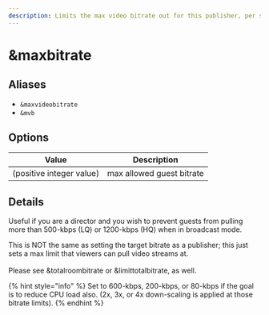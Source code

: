 ```yaml
---
description: Limits the max video bitrate out for this publisher, per stream out.
---
```


# \&maxbitrate

## Aliases

* `&maxvideobitrate`
* `&mvb`

## Options

| Value                    | Description               |
| ------------------------ | ------------------------- |
| (positive integer value) | max allowed guest bitrate |

## Details

Useful if you are a director and you wish to prevent guests from pulling more than 500-kbps (LQ) or 1200-kbps (HQ) when in broadcast mode.

This is NOT the same as setting the target bitrate as a publisher; this just sets a max limit that viewers can pull video streams at.\
\
Please see \&totalroombitrate or \&limittotalbitrate, as well.

{% hint style="info" %}
Set to 600-kbps, 200-kbps, or 80-kbps if the goal is to reduce CPU load also. (2x, 3x, or 4x down-scaling is applied at those bitrate limits).
{% endhint %}
